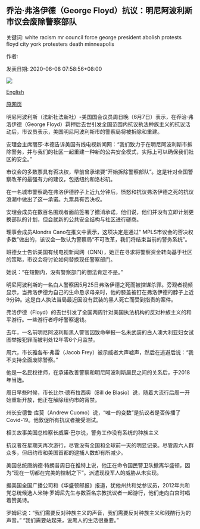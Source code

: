 ## 乔治·弗洛伊德（George Floyd）抗议：明尼阿波利斯市议会废除警察部队

关键词: white racism mr council force george president abolish protests floyd city york protesters death minneapolis

作者: 

发表日期: 2020-06-08 07:58:56+08:00

![](https://www.straitstimes.com/sites/default/files/styles/x_large/public/articles/2020/06/08/ym-police2-080620.jpg?itok=2R70tqKl)

[English](George%20Floyd%20protests%3A%20Minneapolis%20city%20council%20to%20abolish%20police%20force.md)

[原网页](https://www.straitstimes.com/world/united-states/george-floyd-protests-minneapolis-city-council-to-abolish-police-force)

明尼阿波利斯（法新社法新社）-美国国会议员周日晚（6月7日）表示，在乔治·弗洛伊德（George Floyd）羁押后去世引发全国范围内抗议执法种族主义的抗议活动后，市议员表示，美国明尼阿波利斯市的警察局将被拆除和重建。

安理会主席丽莎·本德告诉美国有线电视新闻网：“我们致力于在明尼阿波利斯市拆除警务，并与我们的社区一起重建一种新的公共安全模式，实际上可以确保我们社区的安全。”

市议会的多数票具有否决权，早前曾承诺要“开始拆除警察部队”。这是针对全国警察改革的最强有力的建议，包括纽约和洛杉矶。

在一名城市警察跪在弗洛伊德脖子上近九分钟后，愤怒和抗议弗洛伊德之死的抗议浪潮中做出了这一承诺。九票具有否决权。

安理会成员在数百名围观者面前签署了撤消承诺，他们说，他们并没有立即计划更换部队的计划，但会就新的公共安全结构与社区进行磋商。

理事会成员Alondra Cano在推文中表示，这项决定是通过“ MPLS市议会的否决权多数”做出的，该议会一致认为警察局“不可改革，我们将结束当前的警务系统”。

班德女士告诉美国有线电视新闻网（CNN），她正在寻求将警察资金转向基于社区的策略，市议会将讨论如何替换现任警察部门。

她说：“在短期内，没有警察部门的想法肯定不是。”

明尼阿波利斯的一名白人警察因5月25日弗洛伊德之死而被控谋杀罪。旁观者视频显示，当弗洛伊德为自己的生命恳求母亲时，他的膝盖被钉在弗洛伊德的脖子上近9分钟。这是白人执法当局最近因没有武装的黑人死亡而受到指责的案件。

弗洛伊德（Floyd）的去世引发了全国两周针对美国执法机构的反对种族主义的和平游行。一些游行者呼吁警察退钱。

去年，一名前明尼阿波利斯黑人警官因致命举报一名未武装的白人澳大利亚妇女试图举报犯罪而被判处12年零6个月监禁。

周六，市长雅各布·弗雷（Jacob Frey）被示威者大声嘘声，然后在逃避后说：“我不支持全面废除警察。”

他是一名民权律师，在承诺改善警察和明尼阿波利斯居民之间的关系后，于2018年当选。

周日早些时候，市长比尔·德布拉西奥（Bill de Blasio）说，随着大流行后周一开始重新开放，他正在解除纽约市的宵禁。

州长安德鲁·库莫（Andrew Cuomo）说，“唯一的变数”是抗议者是否传播了Covid-19。他敦促所有抗议者接受测试。

相关故事美国总检察长威廉·巴尔说，警务工作没有系统的种族主义

抗议者在星期天再次游行，尽管没有全国和全球前一天的明显记录。尽管周六人群众多，但纽约市和美国首都的逮捕人数却有所减少。

美国总统唐纳德·特朗普周日在推特上说，他正在命令国民警卫队撤离华盛顿，因为“现在一切都在完美的控制之下”。派遣现役军人的威胁从未实现。

据美国全国广播公司和《华盛顿邮报》报道，犹他州共和党参议员，2012年共和党总统候选人米特·罗姆尼先生与数百名宗教抗议者一起游行，他们走向白宫时唱着赞美诗。

罗姆尼说：“我们需要反对种族主义的声音，我们需要反对种族主义和残酷行为的声音。” “我们需要站起来，说黑人的生活很重要。”